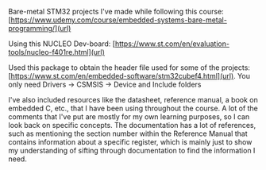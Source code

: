 Bare-metal STM32 projects I've made while following this course: [https://www.udemy.com/course/embedded-systems-bare-metal-programming/](url)

Using this NUCLEO Dev-board: [https://www.st.com/en/evaluation-tools/nucleo-f401re.html](url)

Used this package to obtain the header file used for some of the projects: [https://www.st.com/en/embedded-software/stm32cubef4.html](url). You only need Drivers -> CSMSIS -> Device and Include folders

I've also included resources like the datasheet, reference manual, a book on embedded C, etc., that I have been using throughout the course. A lot of the comments that I've put are mostly for my own learning purposes, so I can look back on specific concepts. The documentation has a lot of references, such as mentioning the section number within the Reference Manual that contains information about a specific register, which is mainly just to show my understanding of sifting through documentation to find the information I need.
